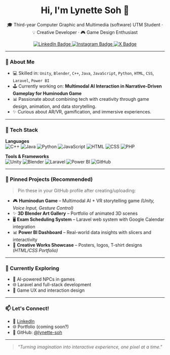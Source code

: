 <h1 align="center">Hi, I'm Lynette Soh 👋</h1>
<p align="center">
  🎓 Third-year Computer Graphic and Multimedia (software) UTM Student · 💡 Creative Developer · 🎮 Game Design Enthusiast
</p>

<p align="center">
  <a href="https://www.linkedin.com/in/lynette-soh" target="_blank">
    <img src="https://img.shields.io/badge/LinkedIn-blue?style=flat&logo=linkedin&logoColor=white" alt="LinkedIn Badge"/>
  </a>
  <a href="https://www.instagram.com/Lspn20_" target="_blank">
    <img src="https://img.shields.io/badge/Instagram-E4405F?style=flat&logo=instagram&logoColor=white" alt="Instagram Badge"/>
  </a>
  <a href="https://x.com/lspnspn" target="_blank">
    <img src="https://img.shields.io/badge/X-black?style=flat&logo=x&logoColor=white" alt="X Badge"/>
  </a>
</p>
</p>

---

### 🧠 About Me
- 💻 Skilled in: `Unity`, `Blender`, `C++`, `Java`, `JavaScript`, `Python`, `HTML`, `CSS`, `Laravel`, `Power BI`
- 🕹️ Currently working on: **Multimodal AI Interaction in Narrative-Driven Gameplay for Huminodun Game**
- 📊 Passionate about combining tech with creativity through game design, animation, and data storytelling.
- ✨ Curious about AR/VR, gamification, and immersive experiences.

---

### 🚀 Tech Stack

**Languages**  
![C++](https://img.shields.io/badge/C%2B%2B-00599C?style=flat&logo=c%2B%2B&logoColor=white)
![Java](https://img.shields.io/badge/Java-ED8B00?style=flat&logo=java&logoColor=white)
![Python](https://img.shields.io/badge/Python-3776AB?style=flat&logo=python&logoColor=white)
![JavaScript](https://img.shields.io/badge/JavaScript-F7DF1E?style=flat&logo=javascript&logoColor=black)
![HTML](https://img.shields.io/badge/HTML5-E34F26?style=flat&logo=html5&logoColor=white)
![CSS](https://img.shields.io/badge/CSS3-1572B6?style=flat&logo=css3&logoColor=white)
![PHP](https://img.shields.io/badge/PHP-777BB4?style=flat&logo=php&logoColor=white)

**Tools & Frameworks**  
![Unity](https://img.shields.io/badge/Unity-100000?style=flat&logo=unity&logoColor=white)
![Blender](https://img.shields.io/badge/Blender-F5792A?style=flat&logo=blender&logoColor=white)
![Laravel](https://img.shields.io/badge/Laravel-F9322C?style=flat&logo=laravel&logoColor=white)
![Power BI](https://img.shields.io/badge/Power%20BI-F2C811?style=flat&logo=powerbi&logoColor=black)
![GitHub](https://img.shields.io/badge/GitHub-181717?style=flat&logo=github&logoColor=white)

---

### 📌 Pinned Projects (Recommended)
> Pin these in your GitHub profile after creating/uploading:

- 🎮 **Huminodun Game** – Multimodal AI + VR storytelling game *(Unity, Voice Input, Gesture Control)*  
- ✨ **3D Blender Art Gallery** – Portfolio of animated 3D scenes  
- 🖥️ **Exam Scheduling System** – Laravel web system with Google Calendar integration  
- 📊 **Power BI Dashboard** – Real-world data insights with slicers and interactivity  
- 👕 **Creative Works Showcase** – Posters, logos, T-shirt designs *(HTML/CSS Portfolio)*

---

### 🌱 Currently Exploring
- 🧠 AI-powered NPCs in games  
- 🌐 Laravel and full-stack development  
- 🧩 Game UX and interaction design

---

### 📫 Let's Connect!

- 🔗 [LinkedIn](https://www.linkedin.com/in/lynette-soh)
- 🌐 Portfolio (coming soon?)
- 🐙 GitHub: [@lynette-soh](https://github.com/lynette-soh)

---

> *"Turning imagination into interactive experience, one pixel at a time."*

